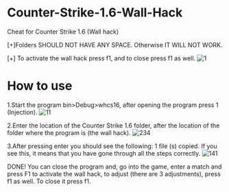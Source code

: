 # Counter-Strike-1.6-Wall-Hack
 Cheat for Counter Strike 1.6 (Wall hack)
 
[+]Folders SHOULD NOT HAVE ANY SPACE. Otherwise IT WILL NOT WORK.

[+] To activate the wall hack press f1, and to close press f1 as well.
![1](https://user-images.githubusercontent.com/36111719/116784159-65d45880-aa9b-11eb-9dc7-612995cb3227.PNG)
# How to use
1.Start the program bin>Debug>whcs16, after opening the program press 1 (Injection).
![11](https://user-images.githubusercontent.com/36111719/116784649-01ff5f00-aa9e-11eb-871d-1513170998b6.PNG)

2.Enter the location of the Counter Strike 1.6 folder, after the location of the folder where the program is (the wall hack).
![234](https://user-images.githubusercontent.com/36111719/116785254-345e8b80-aaa1-11eb-82f0-5737f51f23a8.PNG)

3.After pressing enter you should see the following: 1 file (s) copied. If you see this, it means that you have gone through all the steps correctly.
![141](https://user-images.githubusercontent.com/36111719/116785424-1f362c80-aaa2-11eb-8c55-cc19fcc68eca.PNG)

DONE!
You can close the program and, go into the game, enter a match and press F1 to activate the wall hack, to adjust (there are 3 adjustments), press f1 as well. To close it press f1.

